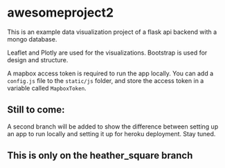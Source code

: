 # awesomeproject2

This is an example data visualization project of a flask api backend with a mongo database. 

Leaflet and Plotly are used for the visualizations. Bootstrap is used for design and structure. 

A mapbox access token is required to run the app locally. You can add a `config.js` file to the `static/js` folder, and store the access token in a variable called `MapboxToken`. 

## Still to come:

A second branch will be added to show the difference between setting up an app to run locally and setting it up for heroku deployment. Stay tuned. 


## This is only on the heather_square branch